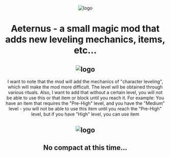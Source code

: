 <div align="center"> <img src=https://github.com/0mods/AncientMagic/assets/46783751/c9157710-3806-42c7-af2b-c97830bc4299 alt="logo"> </div>

# <div align="center"> Aeternus - a small magic mod that adds new leveling mechanics, items, etc...</div>

## <div align="center"> <img src=https://i.imgur.com/ADtC7O6.png alt="logo"> </div>

<div align="center">I want to note that the mod will add the mechanics of "character leveling", which will make the mod more difficult. The level will be obtained through various rituals. Also, I want to add that without a certain level, you will not be able to use this or that item or block until you reach it. For example: You have an item that requires the "Pre-High" level, and you have the "Medium" level - you will not be able to use this item until you reach the "Pre-High" level, but if you have "High" level, you can use item</div>

## <div align="center"> <img src=https://i.imgur.com/GGP7BvT.png alt="logo"> </div>
## <div align="center"> No compact at this time... </div>
